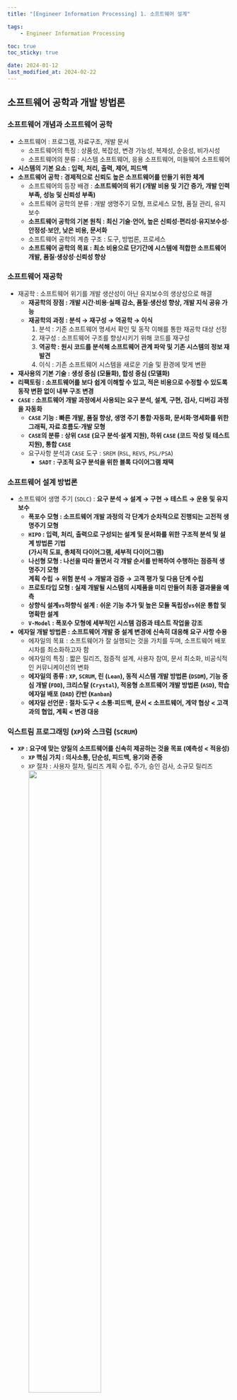 ```yaml
---
title: "[Engineer Information Processing] 1. 소프트웨어 설계"

tags:
    - Engineer Information Processing

toc: true
toc_sticky: true

date: 2024-01-12
last_modified_at: 2024-02-22
---
```


## 소프트웨어 공학과 개발 방법론

### 소프트웨어 개념과 소프트웨어 공학

- 소프트웨어 : 프로그램, 자료구조, 개발 문서
  - 소프트웨어의 특징 : 상품성, 복잡성, 변경 가능성, 복제성, 순응성, 비가시성
  - 소프트웨어의 분류 : 시스템 소프트웨어, 응용 소프트웨어, 미들웨어 소프트웨어
- <b>시스템의 기본 요소 : 입력, 처리, 출력, 제어, 피드백</b>
- <b>소프트웨어 공학 : 경제적으로 신뢰도 높은 소프트웨어를 만들기 위한 체계</b>
  - 소프트웨어의 등장 배경 : <b>소프트웨어의 위기 (개발 비용 및 기간 증가, 개발 인력 부족, 성능 및 신뢰성 부족)</b>
  - 소프트웨어 공학의 분류 : 개발 생명주기 모형, 프로세스 모형, 품질 관리, 유지보수
  - <b>소프트웨어 공학의 기본 원칙 : 최신 기술·언어, 높은 신뢰성·편리성·유지보수성·안정성·보안, 낮은 비용, 문서화</b>
  - 소프트웨어 공학의 계층 구조 : 도구, 방법론, 프로세스
  - <b>소프트웨어 공학의 목표 : 최소 비용으로 단기간에 시스템에 적합한 소프트웨어 개발, 품질·생상성·신뢰성 향상</b>

### 소프트웨어 재공학

- 재공학 : 소프트웨어 위기를 개발 생산성이 아닌 유지보수의 생상성으로 해결
  - <b>재공학의 장점 : 개발 시간·비용·실패 감소, 품질·생산성 향상, 개발 지식 공유 가능</b>
  - <b>재공학의 과정 : 분석 → 재구성 → 역공학 → 이식</b>
    1. 분석 : 기존 소프트웨어 명세서 확인 및 동작 이해를 통한 재공학 대상 선정
    2. 재구성 : 소프트웨어 구조를 향상시키기 위해 코드를 재구성
    3. <b>역공학 : 원시 코드를 분석해 소프트웨어 관계 파악 및 기존 시스템의 정보 재발견</b>
    4. 이식 : 기존 소프트웨어 시스템을 새로운 기술 및 환경에 맞게 변환
- <b>재사용의 기본 기술 : 생성 중심 (모듈화), 합성 중심 (모델화)</b>
- <b>리팩토링 : 소프트웨어를 보다 쉽게 이해할 수 있고, 적은 비용으로 수정할 수 있도록 동작 변환 없이 내부 구조 변경</b>
- <b><code>CASE</code> : 소프트웨어 개발 과정에서 사용되는 요구 분석, 설계, 구현, 검사, 디버깅 과정을 자동화</b>
  - <b><code>CASE</code> 기능 : 빠른 개발, 품질 향상, 생명 주기 통합·자동화, 문서화·명세화를 위한 그래픽, 자료 흐름도·개발 모형</b>
  - <b><code>CASE</code>의 분류 : 상위 <code>CASE</code> (요구 분석·설계 지원), 하위 <code>CASE</code> (코드 작성 및 테스트 지원), 통합 <code>CASE</code></b>
  - 요구사항 분석과 ```CASE``` 도구 : ```SREM``` (```RSL```, ```REVS```, ```PSL/PSA```)
    - <b><code>SADT</code> : 구조적 요구 분석을 위한 블록 다이어그램 채택</b>

### 소프트웨어 설계 방법론

- 소프트웨어 생명 주기 (```SDLC```) : <b>요구 분석 → 설계 → 구현 → 테스트 → 운용 및 유지보수</b>
  - <b>폭포수 모형 : 소프트웨어 개발 과정의 각 단계가 순차적으로 진행되는 고전적 생명주기 모형</b>
  - <b><code>HIPO</code> : 입력, 처리, 출력으로 구성되는 설계 및 문서화를 위한 구조적 분석 및 설계 방법론 기법<br>(가시적 도표, 총체적 다이어그램, 세부적 다이어그램)</b>
  - <b>나선형 모형 : 나선을 따라 돌면서 각 개발 순서를 반복하여 수행하는 점증적 생명주기 모형<br>계획 수립 → 위험 분석 → 개발과 검증 → 고객 평가 및 다음 단계 수립</b>
  - <b>프로토타입 모형 : 실제 개발될 시스템의 시제품을 미리 만들어 최종 결과물을 예측</b>
  - <b>상향식 설계<code>vs</code>하향식 설계 : 쉬운 기능 추가 및 높은 모듈 독립성<code>vs</code>쉬운 통합 및 명확한 설계</b>
  - <b><code>V-Model</code> : 폭포수 모형에 세부적인 시스템 검증과 테스트 작업을 강조</b>
- <b>에자일 개발 방법론 : 소프트웨어 개발 중 설계 변경에 신속히 대응해 요구 사항 수용</b>
  - 에자일의 목표 : 소프트웨어가 잘 실행되는 것을 가치를 두며, 소프트웨어 배포 시차를 최소화하고자 함
  - 에자일의 특징 : 짧은 릴리즈, 점증적 설계, 사용자 참여, 문서 최소화, 비공식적인 커뮤니케이션의 변화
  - <b>에자일의 종류 : <code>XP</code>, <code>SCRUM</code>, 린 (<code>Lean</code>), 동적 시스템 개발 방법론 (<code>DSDM</code>), 기능 중심 개발 (<code>FDD</code>), 크리스탈 (<code>Crystal</code>), 적응형 소프트웨어 개발 방법론 (<code>ASD</code>), 학습 에자일 배포 (<code>DAD</code>) 칸반 (<code>Kanban</code>)</b>
  - <b>에자일 선언문 : 절차·도구 < 소통·피드백, 문서 < 소프트웨어, 계약 협상 < 고객과의 협업, 계획 < 변경 대응</b>

### 익스트림 프로그래밍 (```XP```)와 스크럼 (```SCRUM```)

- <b><code>XP</code> : 요구에 맞는 양질의 소프트웨어를 신속히 제공하는 것을 목표 (예측성 < 적응성)</b>
  - <b><code>XP</code> 핵심 가치 : 의사소통, 단순성, 피드백, 용기와 존중</b>
  - ```XP``` 절차 : 사용자 절차, 릴리즈 계획 수립, 주가, 승인 검사, 소규모 릴리즈<br><img src="https://github.com/pocj8ur4in/pocj8ur4in.github.io/assets/105341168/3c2895a0-fcc9-4d80-ac10-f46d5e5258f6" width="60%">
  - <b><code>XP</code>의 12가지 프랙티스 : <code>Pair Programming</code>, <code>Planning Game</code>, <code>Test-Driven Development</code>, <code>Whole Team</code>, <code>Continuous Process</code>, <code>Small Releases</code>, <code>Coding Standards</code>, <code>Collective Code Ownership</code>, <code>Simple Design</code>, <code>System Metaphor</code>, <code>Sustainable Pace</code></b>
- ```SCRUM``` : 요구사항 변경에 신속히 대처할 수 있는  반복적이고 점진적인 팀 중심 소프트웨어 개발 방법론
  - ```SCRUM``` 5가지 가치 : 확약, 전념, 정직, 존중, 용기
  - <b><code>SCRUM</code> 역할 : 제품 책임자, 스크럼 마스터, 스크럼 팀</b>
  - <b><code>SCRUM</code> 절차 : 제품 백로그, 스프린트, 스프린트 데일리 미팅, 스프린트 플래닝 미팅, 스프린트 리뷰, 스프린트 회고<br><img src="https://github.com/pocj8ur4in/pocj8ur4in.github.io/assets/105341168/15aa64aa-e1eb-46ba-8eb3-95257eefbe53" width="70%"></b>
    - <b>스프린트 : 작은 단위의 개발 업무를 단기간에 개발, 2~4주마다 이해 관계자에 진척도 보고</b>

## 현행 시스템 분석과 요구 분석

### 현행 시스템 분석

- 현행 시스템 분석 : 어떤 하위 시스템으로 구성되어 있는지 파악하는 절차
  - 현행 시스템 분석의 목적 : 개발 시스템의 개발 범위를 확인하고 이행하기 위한 방향성 설정
  - 시스템 아키텍처 : 상위 시스템과 하위 시스템이 어떤 관계로 상호 작용하는지 각 동작 원리와 구성을 표현한 것
  - <b>현행 시스템 파악 절차 : 시스템 및 인터페이스 →  소프트웨어 아키텍처 → 하드웨어 및 네트워크 구성</b>
    - 시스템 구성 : 기간 업무, 지원 업무로 구분
    - 시스템 기능 : 주요 기능과 하부 기능으로 계층형으로 표시
    - <b>인터페이스 현황 : 단위 업무 시스템 및 시스템 간 통신하는 데이터를 명시</b>
    - 소프트웨어 현황 : 소프트웨어 라이선스 적용 방식 (사이트, 서버, 프로세서, 코어, 사용자 수)
    - 하드웨어 현황 : 서버 사양, 서버 이중화 여부 파악
    - 네트워크 현황 : 시스템의 네트워크 구성 형태를 그림으로 표현
    - 개발 기술 환경 분석 : 플랫폼, ```OS```, ```DBMS```, 미들웨어 분석
- 플랫폼 : 응용 프로그램을 실행하기 위한 하드웨어와 소프트웨어의 결합
  - 플랫폼의 종류 : 운영체제, 어플리케이션, 클라우드, 데이터베이스, 개발, 모바일, ```IoT```, 인터넷 서비스, 개발...
  - <b>플랫폼 성능 특성 분석 항목 : 경과 시간, 사용률, 응답 시간, 가용성</b>
  - 플랫폼 성능 특성 분석 방법 : 성능 테스트, 사용자 인터뷰, 문서 점검
  - 플랫폼 사용할 때의 이점 : 개발·운영·유지보수 비용 감소, 안정성·보안성 향상, 여러 플랫폼·커뮤니티 지원
- ```OS``` : ```HW·SW``` 자원 관리 및 공통 서비스 제공, 사용자와의 인터페이스 제공
  - ```OS``` 분석 항목 : 종류, 버전, 패치 일자, 백업 주기 분석
  - ```OS``` 고려 사항 : 가용성, 성능, 기술 지원, 주변 기기, 구축 비용
  - ```OS``` 메모리 누수 : 실행 소프트웨어가 정상 종료되지 않고 남아있는 증상
- 오픈소스 라이선스 : ```GNU```, ```GNU GPLv1```, ```BSD```, ```Apache 2.0```, ```GNU Affero General Public License v3.0```, ```Eclipse Public License 2.0```, ```Mozilla Public License 2.0```, ```Creative Commons```
- ```DBMS``` : 응용 프로그램과 데이터의 중재자로서 모든 응용 프로그램들이 데이터베이스를 공유할 수 있도록 관리
  - ```DBMS``` 목적 : 종속성 및 중복성 문제를 해결하기 위해 제안
  - ```DBMS``` 종류 : ```Oracle```, ```MSSQL```, ```MySQL```, ```SQLite```, ```MongoDB```, ```Redis```
  - <b><code>DBMS</code> 분석 항목 : 가용성, 성능, 기술 지원, 상호 호환성, 구축 비용</b>

### 요구사항 개발

- 요구공학 : 사용자 요구가 반영된 시스템 개발을 위해 사용자 요구를 추출, 분석, 명세, 검증, 관리
  - 요구사항 베이스라인 : 이해 당사자 간의 명시적 합의, 프로젝트 목표 달성 여부를 확인하는 기준
  - <b>요구사항 분류 : 기능 요구사항과 비기능 요구사항을 구분하고 우선순위 여부를 확인</b>
    - <b>기술 내용에 따른 분류 : 기능 요구사항 (사용자가 원하는 기능)<code>vs</code>비기능 요구사항 (수행 환경, 제약 조건)</b>
    -  기술 관점 및 대상에 따른 분류 : 시스템 요구사항<code>vs</code>사용자 요구사항
- ```SWEBOK``` 기반 요구사항 개발 프로세스 : <b>도출 → 분석 → 명세 → 검증</b>
  - 요구사항 도출 : 현재 상태를 파악하고 문제를 정의하고 목표를 도출
  - <b>요구사항 분석 : 소프트웨어가 어떻게 상호 작용하는지 이해하고, 요구사항 정의를 도출 및 문서화</b>
    - <b>분석 기법 : 사용자 의견 청취, 사용자 인터뷰, 문서 및 모델 분석, 설문 조사</b>
    - 분석 단계 : 문제 인식 → 전개 → 평가 및 종합 → 검토 → 문서화
  - 요구사항 명세 : 시스템 정의 및 요구사항, 소프트웨어 요구사항을 문서화
    - <b>명세 기법 : 정형 명세 (수학적 + 정확한 표현, 명세·구현의 일치)<code>vs</code>비정형 명세 (자연어 + 작성·이해 용이, 다양한 전달 방법)</b>
  - 요구사항 확인 : 문서로 만들어진 내용을 확인 및 검증
  - 요구사항 관리 : 요구사항 명세서와 관련된 변경 사항을 추적 및 관리
- <b>요구사항 관리 도구의 필요성 : 프로세스 효율성 재고 및 관리·분석·추적·평가·의사소통 용이</b>
- 요구사항 할당 : 요구사항을 만족시키기 위한 아키텍처 구성 요소를 식별

### 요구사항 확인 기법과 ```FTR```

- 요구사항 확인 기법 : 인터뷰, 설문 조사, 시나리오, 스토리보드, 워크숍, 브레인스토밍, 분석 모델링
  - <b>프로토타이핑 : 도출된 요구사항을 토대로 시제품을 제작해 대상 시스템과 바교하여 추가 요구사항을 재작성</b>
    - 프로토타이핑 절차 : 요구사항 분석 → 설계 → 개발 → 검토·피드백 → 프로토타입 정제 → 요구사항 검증
  - 모델 검증 : 분석 단계에서 개발된 모델의 품질을 검증
    - 정적 분석 : 객체 모델에서 객체 간에 존재하는 의사소통 경로를 검증하기 위해 명세의 일관성·정확성 확인
    - 동적 분석 : 모델을 검증하기 위해 소스 코드를 직접 실행해 메모리 누수 현황 및 스레드 결함 분석
  - 요구사항 검토 : 여러 검토자자가 에러, 잘못된 가정, 불명확성, 표준과의 차이를 탐색
  - <b>인수 테스트 : 소프트웨어가 요구사항을 만족하는지 확인하기 위한 테스트</b>
    - 인수 테스트 종류 : 계약 인수 테스트, 규정 인수 테스트, ```α```·```β```검사, 사용자 인수 테스트, 운영 인수 테스트
    - 인수 테스트 절차 : 계획 → 설계 → 구현 → 검토 → 수행 → 완료
  - <b>정형 기술 검토 : 소프트웨어 개발 산출물 대상 요구사항 일치 여부·표준 준수·결합 발생 여부를 검토하는 정적 분석</b>
    - 정형 기술 검토 특징 : 구조화된 절차, 전문가의 참여 필요, 개발 초기 적용 가능, 문서화의 중요성
    - <b>정형 기술 검토 지침 : 의제 및 범위 유지, 참가자 수 제한, 체크리스트 및 일정 할당, 검토에 집중, 논쟁 제한, 명확한 문제 영역</b>

### ```UML```과 럼바우 분석 기법

- 개념 모델링 : 요구사항을 이해하기 쉽도록 실 세계의 상황을 단순화하여 개념적으로 표현한 모델을 생성하는 과정
  - 개발 대상 도메인의 엔티티 및 관계와 종속성을 반영
- <b><code>UML</code> : 객체지향 소프트웨어 개발 과정의 모델링 기술 및 방법론을 통합한 범용 모델링 언어</b>
  - ```UML``` 특성 : 시각화, 문서화, 명세화, 구축, 확장성, 표준화된 언어
  - <b><code>UML</code> 관점 : 기능적 (유스케이스 다이어그램), 정적 (클래스 다이어그램), 동적 (시퀀스·상태 다이어그램)</b>
  - <b><code>UML</code> 구성 : 사물 (객체 간의 관계 형성 대상), 관계 (객체 간의 연관성 표현), 다이어그램 (격체의 관계 도식화)</b>
    - <b>스테레오타입 : <code>UML</code> 구성 외에 추가적인 확장 요소를 표현 (<code><<>></code>으로 포현)</b>
    - <code>UML</code> 접근 제어자 : ```public``` (```+```), ```private``` (```-```), ```protected``` (```#```), ```package``` (```~```)
    - <code>UML</code> 표현 : ```1``` (```1``` 객체 연결), ```*``` 또는 ```0..*``` (0이나 0 이상 객체 연결), ```1..*``` (1이거나 1 이상 객체 연결), ```0..1``` (0이거나 1 객체 연결), ```1, 3, 5``` (1이거나 3이거나 6 객체 연결), ```n``` (```n```개 객체 연결), ```m..*``` (```m```이거나 ```m```개 이상 객체 연결)``
- <b>럼바우 객체지향 분석 (= 객체 모델링 기법) : 소프트에어 구성 요소를 그래픽으로 모형화</b>
  - <b>럼바우 객체지향 분석 절차 : 객체 모델링 (객체 다이어그램) → 동적 모델링 (상태도) → 기능 모델링 (자료 흐름도)</b>
    - 객체 모델링 : 시스템에서 요구되는 객체를 찾아 속성, 연산, 관계를 규정하여 객체를 다이어그램으로 표시
    - 동적 모델링 : 제어 흐름, 상호 작용, 동작 순서 등의 상태를 시간 흐름에 따라 상태 다이어그램으로 표시
    - 기능 모델링 : 여러 프로세스 간 자료 흐름 표시 (어떤 데이터를 입력해 어떤 결과를 가져올 수 있을지 표현)

### ```UML``` 다이어그램

- <b>구조 다이어그램 : 시스템 구조와 구성 요소 간의 관계를 시각적으로 표현</b>
  - <b>클래스 다이어그램 : 시스템 내 클래스·인터페이스 및 그 관계를 시각적 표현, 클래스 속성·메소드로 구현 정보 제공</b>
  - 객체 다이어그램 : 특정 시점의 객체 간의 관계 및 상태 표현, 클래스들이 어떻게 실제로 인스턴스화되는지 표현
  - 복합체 구조 다이어그램 : 시스템의 복잡한 구조를 모델링하기 위해 객체의 내부 구조 및 상호 작용을 표현
  - 배치 다이어그램 : 시스템의 물리적 배치 및 구성, 하드웨어와 소프트웨어 간의 관계를 표현
  - <b>컴포넌트 다이어그램 : 소프트웨어 시스템의 컴포넌트의 구조 및 관계 표현, 어떤 기능을 수행하는지 나타내 모듈화 및 재사용에 유용</b>
  - 패키지 다이어그램 : 시스템을 구성하는 여러 개체를 그룹화하여 표현하여 모듈화나 구조화를 표현
- <b>행위 다이어그램 : 시스템 내 상호작용, 메시지 흐름, 객체 간의 상호 작용와 같은 시스템의 동작을 그래픽으로 표현</b>
  - 유스케이스 다이어그램 : 시스템 및 시스템과 사용자 간의 상호 작용을 시각적으로 표현
  - <b>액티비티 다이어그램 : 시스템 내부 프로세스나 작업 흐름을 시각적으로 표현</b>
  - 상태 머신 다이어그램 : 객체의 생명주기와 상태 변화를 상태, 이벤트, 전이로 구성하여 표현
  - 협력 다이어그램 : 객체들이 서로 메시지를 주고받는 과정을 객체, 메시지로 표현
  - 상호 작용 다이어그램 : 유스케이스를 수행하기 위해 객체들이 어떻게 상호 작용하는지 객체 간 메시지를 통해 표현
    - <b>순차 다이어그램 : 시스템 구성 요소들이 어떻게 상호 작용하는지 객체, 생명선, 실행, 메시지, 시간으로 표현</b>
    - 통신 다이어그램 : 시스템에서 객체 간의 통신을 객체 간의 관계 및 역할, 메시지 흐름, 시간 흐름으로 표현
- <b>클래스 다이어그램 : 시스템을 구성하는 객체 간의 관계를 추상화한 모델을 논리적 구조로 표현</b><br><img src="https://github.com/pocj8ur4in/pocj8ur4in.github.io/assets/105341168/f36208b8-a953-41f7-99fc-08b8d3c92de6" width="60%">
- 유스케이스 다이어그램 : 사용자 요구를 기능적 측면에서 기술하기 위해 액터와 유스케이스로 구성하여 표현<br><img src="https://github.com/pocj8ur4in/pocj8ur4in.github.io/assets/105341168/2d87dd8e-b6b4-42c1-be8c-ab555c15a5af" width="60%">
  - <b>유스케이스 다이어그램 요소 : 시스템 경계, 액터, 유스케이스, 관계 (연관, 포함, 확장, 일반화)</b>
  - 유스케이스 다이어그램 작성 단계 : 액터 식별 → 유스케이스 식별 → 관계 정의 → 유스케이스 구조화
  - 유스케이스 다이어그램 관계 표현 : ```UML``` 관계를 통해 표현<br><img src="https://github.com/pocj8ur4in/pocj8ur4in.github.io/assets/105341168/08a0c2b5-b7ad-420f-9b08-979fdf3deaf7" width="70%">
    - ```UML``` 연관 관계 : 한 사물의 객체가 다른 사물의 객체와 연결된 것을 표현 (연관 관계명, 역할명)
    - <b><code>UML</code> 의존 관계 : 연관 관계와 동일하나, 메소드드를 사용할 때처럼 짧은 시간만을 유지</b>
    - <b><code>UML</code> 일반화 관계 : 객체지향의 상속 관계를 표현 (하위 클래스와 상위 클래스 간의 관계를 표현)</b>
    - ```UML``` 집합 관계 : 전체 객체와 부분 객체 간의 관계를 표현
    - ```UML``` 포함 관계 : 부분 객체가 전체 객체에 속하는 강한 집합 연관의 관계를 표현
    - <b><code>UML</code> 실체화 관계 : 인터페이스와 실제 구현된 일반 클래스 간의 관계로 존재하는 행동에 대한 구현을 표현</b>

## <code>UI</code> 설계

### <code>UI</code> 환경 분석

- <code>UI</code> 표준을 위한 환경 분석
  - 사용자 경향 분석 : 기존 <code>UI</code> 경향을 숙지해 현재 <code>UI</code>의 단점 작성
  - 기능 및 설계 분석 : 기능 조작성, 오류 방지, 최소한의 조작으로 업무 처리가 가능한지, <code>UI</code>의 정보 전달이 어떤지
- <code>UI</code> 요구사항 요소 : 데이터 요구, 기능 요구, 제품 및 서비스 품질, 제약 사항
- 정황 시나리오 : 개발 서비스의 초기 모양 상상 (사용자 관점에서 높은 수준·낙관적 상황을 가정해 기초 시나리오 작성)

### <code>UI</code> 표준과 지침

- <code>UI</code> : 인간, 디지털 기기, 소프트웨어 간에 의사소통이 가능하도록 만든 매개체
  - <code>UI</code> 분야 : 표현, 정보 제공 및 전달, 기능<br>→ 웹 디자인, 모바일 앱 디자인, 게임 디자인, 산업 디자인, 기계 학습 인터페이스
  - <b><code>UI</code> 개발 시스템이 가져야할 기능 : 사용자의 입력 검증, 에러 및 에러 메시지 처리, 도움과 프롬프트 제공</b>
- <b><code>UI</code> 설계 원칙 : 직관성, 유효성, 학습성, 유연성</b>
- <b><code>UI</code> 설계 지침 : 사용자 중심, 일관성, 단순성, 가시성, 표준화, 접근성, 결과 예측 가능, 명확성, 오류 발생 해결</b>
- <code>UI</code> 구현 표준 : 화면 구성, 화면 이동과 같이 화면에서 공통적으로 갖춰어야 할 최소의 <code>UI</code> 요소 및 배치 규칙
  - <code>UI</code> 설계 시 오류 지침 : 명확하고 이해하기 쉬운 메시지, 문제 해결 방법 제공, 시각적 강조 및 사용자 경험 고려
  - <code>UI</code> 표준 구성 : 전체 <code>UX</code> 원칙, 정책·철학, <code>UI</code> 스타일 가이드, <code>UI</code> 패턴 모델 정의, <code>UI</code> 표준 수립 조직 구성
- <code>UX</code> : 제품을 대상으로 직·간접적으로 사용하면서 느끼고 생각하는 지각·반응·행동과 같은 모든 경험

### <code>UI</code> 설계

- <code>UI</code> 설계 단계 : 문제 정의 → 사용자 모델 정의 → 작업 분석 → 컴퓨터 오브젝트·기능 정의 → ```UI``` 정의 → 디자인 평가
  - <code>UI</code> 메뉴 구조 설계, 내부 및 외부 화면과 폼 설계, <code>UI</code> 검토 수행
  - <code>UI</code> 요구사항 정의 : 시스템 구조, 사이트맵, 프로세스 정의, 화면 설계
- <b><code>UI</code>의 종류 : <code>CLI</code>, <code>GUI</code>, <code>NUI</code>, <code>OUI</code>, <code>TUI</code>, <code>WUI</code>, <code>Touch UI</code></b>
- <code>UI</code> 설계 도구
  - 와이어 프레임 : 화면 단위로 레이아웃을 설계
  - <b>목업 : 실물 크기의 정적 모형을 시각적으로 구현</b>
  - 스토리보드 : 사용자, 작업, 인터페이스 간의 상호 작용을 시각화
- <b><code>UI</code>의 요소 : 라디오 버튼, 체크박스, 토글 버튼, 드롭다운 리스트</b>
- ```UI``` 프로토타입 : 시제품을 제작해 대상 시스템과 비교하면서 개발 중에 도출되는 추가 요구사항을 지속적으로 재작성
- 감성 공학 : 인간이 가진 소망으로서의 이미지나 감성 구체화 (```HCI``` 설계에 정량 측정 및 평가, 여러 학문 융합)

## ```SW``` 설계

### ```SW``` 설계 모델링

- <b><code>SW</code> 설계 모델링 : 요구사항에 만족하는 <code>SW</code>의 내부 구조 및 동적 행위를 모델링하여 표현</b>
  - ```SW``` 설계 모델링 주의사항 : 요구사항 분석의 정확성, 모델링의 명확성, 모듈화의 적절성, 일관성 유지, 변화 대응
  - ```SW``` 설계 원리 : 분할과 정복, 추상화, 단계적 분해, 모듈화, 정보 은닉
  - <b><code>SW</code> 설계 분류 : 상위 설계 (아키텍처, 데이터, 인터페이스) / 하위 설계 (모듈, 자료구조, 알고리즘)</b>
- <code>SW</code> 공학에서의 모델링 : 모델과 ```ing```의 결합으로 모델을 만드는 일을 의미
  - <code>SW</code> 설계 대상 : 구조 모델링, 행위 모델링
  - <code>SW</code> 설계 방법 : 구조적 설계, 자료 중심 설계, 객체지향 설계
- <b><code>SW</code> 구조도 : 모듈과 모듈 간의 관계를 상자와 선으로 표시하는 구조적 설계 방법</b>
  - <code>SW</code> 구조도 용어 : ```Fan-in```, ```Fan-out```, ```Depth```, ```Width```, ```Super Ordinate```, ```Subordinate```

<img src="https://github.com/pocj8ur4in/pocj8ur4in.github.io/assets/105341168/1d597b81-18c1-43e3-833b-7a63ced56739" width="60%">

### 구조적 분석 도구

- <b>자료 흐름도 : 시스템 내 모든 자료를 처리, 자료 흐름, 자료 저장소, 단말로 기술하여 분석</b>
  - <b>자료 흐름도 특징 : 시스템·프로그램 간 총체적 데이터 흐름 표시 가능, 다차원적·그림 중심·하향식 분할 원리</b>
  - 자료 흐름도 원칙 : 자료 보존, 최소 자료 입력, 독립성, 지속성, 순차 처리, 영구성
  - <b>자료 흐름도의 구성 요소 및 표기법 : 화살표·원·사각형·직선으로 표시</b><br><img src="https://github.com/pocj8ur4in/pocj8ur4in.github.io/assets/105341168/187981a0-bb1b-4cec-806e-6dcb65556ec4" width="80%">
- 소단윈 명세서 : 세분화된 자료 흐름도에서 최하위 단계 프로세스의 처리 절차를 설명
- 구조적 언어 : 자연어의 일부분으로 한정된 단어, 문형와 같은 제한된 구조로 명세서 작성
- 의사 결정 나무 : 현재 상황과 목표와의 상호 관련을 나무 가지로 표현
- 의사 결졍표 : 복잡한 의사결정 논리를 기술하여 자료 처리 분야에 활용
- <b>자료 사전 : 시스템과 관련된 모든 자료 명세 및 속성을 파악하기 위해 조직화된 도구</b><br><img src="https://github.com/pocj8ur4in/pocj8ur4in.github.io/assets/105341168/9c2cbcaf-1bca-486a-90ac-70702a62962c" width="80%">

### 모듈

- <b>모듈 : 전체 프로그램에서 어떤 기능을 수행할 수 있는 실행 코드<b>
  - <b>모듈화를 통해 얻을 수 있는 것 : 유지보수 용이성, 재사용성, 테스트 용이성, 확장성, 독립성</b>
  - <b>결합도 : 서로 다른 모듈 간의 기능적인 연관 정도 (결합도를 낮게 하면 독립성이 향상)</b><br><img src="https://github.com/pocj8ur4in/pocj8ur4in.github.io/assets/105341168/7e0cc48a-3e81-42f4-be75-778d43d5106b" width="70%">
  - <b>응집도 : 같은 모듈 내 요소들이 서로 관련된 정도 (응집도가 높으면 필요한 요소들로 구성됨을 의미)</b><img src="https://github.com/pocj8ur4in/pocj8ur4in.github.io/assets/105341168/52f3b489-9f22-4ab1-810a-983ffabe4bfc" width="70%">
  - <b> 모듈 설계 방법 : 출입구 하나, 유지보수 쉽게, 모듈 크기 작게, 예측 가능한 크기, 계층적 자료 조직, 복잡도·중복 최소화</b>
  - <b>모듈 (실질적인 구현 단위)<code>vs</code>컴포넌트 (실제 동작하는 엔티티 단위)</b><br><img src="https://github.com/pocj8ur4in/pocj8ur4in.github.io/assets/105341168/aa627e7c-90eb-4925-a549-d4230444e985" width="70%">
  - 모듈 분할의 특징 : 추상화, 모듈화, 정보 은닉, 복잡도, 시스템 구조

### 재사용

- <b>재사용 : 검증된 기능을 파악하여 재구성</b> (라이브러리, 프레임워크, 컴포넌트, 마이크로서비스)
  - <b>재사용 규모에 따른 구분 : 함수와 객체, 어플리케이션, 컴포넌트</b>
- 공통 모듈 : 각 서브 시스템에서 공통으로 사용하는 기능을 묶어 하나의 공통된 모듈로 개발
  - <b>공통 모듈 명세 기법 : 정확성, 명확성, 완전성, 일관성, 추적성</b>
  - 공통 모듈 테스트 : 화이트박스 테스트, 메소드 기반 테스트, 화면 기반 테스트
- 모듈 명세화 도구 : 흐름도, 의사결정도, ```PDL```, 상태 전이도, 행위도
  - <b><code>N-S</code> 도표 : 구조적 프로그램의 순차-선택-반복의 구조를 사각형으로 도식화</b>
  - 의사 코드 : 사람이 이해하기 쉽도록 약속된 형식으로 작성된 코드
  - 의사 결정표 : 모듈의 동작을 결정하는 조건과 결과를 표로 나타낸 문서

### 소프트웨어 아키텍처

- 소프트웨어 아키텍처 : 요구사항을 기반으로 개발 대상 소프트웨어의 기본 틀을 만드는 것
  - <b>소프트웨어 아키텍처 시스템 품질 속성 : 가용성, 변경 용이성, 성능, 보안성, 사용 편의성, 시험 용이성</b>
  - 소프트웨어 아키텍처 특징 : 간략성, 추상화, 가시성
  - 소프트웨어 아키텍처 복잡도 관리 종류 : 과정 추상화, 데이터 추상화, 제어 추상화
  - <b>아키텍처 프레임워크 : 복잡한 소프트웨어 문제의 해결 및 서술에 필요한 기본 구조를 제공하여 재사용 용이하게 함</b><br><img src="https://github.com/pocj8ur4in/pocj8ur4in.github.io/assets/105341168/4f99f136-db35-49a6-a52f-b8f59719568a" width="70%">
  - 소프트웨어 아키텍처 설계 원리 : 단순성, 효율성, 분할 및 계층화, 추상화, 모듈화
  - <b>소프트웨어 설계 과정 : 설계 목표의 설정 → 시스템 타입 결정 → 스타일 적용 및 커스텀마이즈 → 서브 시스템 기능·인터페이스 동작 작성 → 아키텍처 설계 검토</b>
- 소프트웨어 아키텍처 평가 방법론 : 예측 평가, 실무 평가, 사례 평가, 정량적 평가
  - 소프트웨어 아키텍처 평가 방법론 종류 : ```SAAM```, ```ATAM```, ```CBAM```, ```ARID```, ```ADR```
- 소프트웨어 아키텍처 ```4+1 View Model``` : 다양하고 동시적인 뷰를 기반으로 소프트웨어 위주 시스템 아키텍처 묘사
  - 소프트웨어 아키텍처 ```4+1 View Model``` 구성 요소 : 유스케이스 뷰, 논리 뷰, 프로세스 뷰, 구현 뷰, 배포 뷰

### 소프트웨어 아키텍처 패턴

- <b>소프트웨어 아키텍처 패턴 : 소프트웨어 아키텍처를 설계하는 데 발생하는 문제점을 해결하기 위한 재사용 가능한 솔루션</b>
  - 계층 구조 패턴 : 소프트웨어를 계층 단위로 나눔 (프레젠테이션, 어플리케이션, 데이터의 ```3-tier``` 아키텍처 패턴)
- <b><code>MVC</code> : <code>UI</code>와 비즈니스 로직을 분리해 모델, 뷰, 컨트롤러로 구성된 패턴</b>
- 클라이언트-서버 패턴 : 하나의 서버와 다수의 클라이언트로 구성하여 서버에 서비스를 요청하면 통신하는 구조
- <b>파이프 필터 패턴 : 데이터 스트림을 생성 및 처리하기 위해 필터, 파이프로 구성된 패턴</b>
- <code>Peer to Peer</code> 패턴 : 
- 

### 코드 설계



## 객체지향 설계와 디자인 패턴

### 소프트웨어 설계 기법과 객체지향 프로그래밍



### 객체지향 설계 원칙



### 디자인 패턴



### ```GOF``` 패턴



## 시스템 인터페이스 설계

### 시스템 인터페이스 요구사항 확인



### 시스템 인터페이스 대상 식별



### 미들웨어 솔루션

